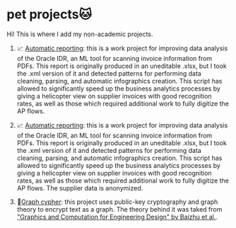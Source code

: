# pet projects🐱

Hi! This is where I add my non-academic projects.

1. 📈 [Automatic reporting]([https://github.com/arina19-2000/petprojects/tree/main/Automatic%20reporting%20](https://github.com/arina19-2000/petprojects/tree/main/Automatic%20reporting)): this is a work project for improving data analysis of the Oracle IDR, an ML tool for scanning invoice information from PDFs. This report is originally produced in an uneditable .xlsx, but I took the .xml version of it and detected patterns for performing data cleaning, parsing, and automatic infographics creation. This script has allowed to significantly speed up the business analytics processes by giving a helicopter view on supplier invoices with good recognition rates, as well as those which required additional work to fully digitize the AP flows. 
1. 📈 [Automatic reporting](): this is a work project for improving data analysis of the Oracle IDR, an ML tool for scanning invoice information from PDFs. This report is originally produced in an uneditable .xlsx, but I took the .xml version of it and detected patterns for performing data cleaning, parsing, and automatic infographics creation. This script has allowed to significantly speed up the business analytics processes by giving a helicopter view on supplier invoices with good recognition rates, as well as those which required additional work to fully digitize the AP flows. 
The supplier data is anonymized.
   
2. 🧵[Graph cypher](https://github.com/arina19-2000/petprojects/tree/main/Graph%20cypher): this project uses public-key cryptography and graph theory to encrypt text as a graph. The theory behind it was taked from ["Graphics and Computation for Engineering Design" by Baizhu et al.](https://www.hindawi.com/journals/jmath/2021/6614172/).
